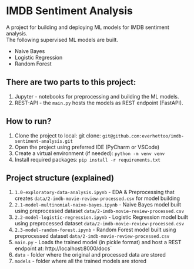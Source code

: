 # IMDB Sentiment Analysis

A project for building and deploying ML models for IMDB sentiment analysis. \
The following supervised ML models are built.

- Naive Bayes
- Logistic Regression
- Random Forest

## There are two parts to this project:

1. Jupyter - notebooks for preprocessing and building the ML models.
2. REST-API - the `main.py` hosts the models as REST endpoint (FastAPI).

## How to run?

1. Clone the project to local: git clone: `git@github.com:everhettoo/imdb-sentiment-analysis.git`
2. Open the project using preferred IDE (PyCharm or VSCode)
3. Create a virtual environment (if needed): `python -m venv venv `
4. Install required packages: `pip install -r requirements.txt`

## Project structure (explained)

1. `1.0-exploratory-data-analysis.ipynb` - EDA & Preprocessing that creates `data/2-imdb-movie-review-processed.csv` for
   model building
2. `2.1-model-multinomial-naive-bayes.ipynb` - Naive Bayes model built using preprocessed dataset
   `data/2-imdb-movie-review-processed.csv`
3. `2.2-model-logistic-regression.ipynb` - Logistic Regression model built using preprocessed dataset
   `data/2-imdb-movie-review-processed.csv`
4. `2.3-model-random-forest.ipynb` - Random Forest model built using preprocessed dataset
   `data/2-imdb-movie-review-processed.csv`
5. `main.py` - Loads the trained model (in pickle format) and host a REST endpoint at: http://localhost:8000/docs`
6. `data` - folder where the original and processed data are stored
7. `models` - folder where all the trained models are stored
